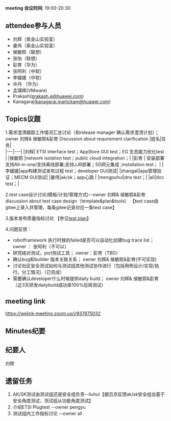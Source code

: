 **meeting 会议时间**: 19:00-20:30

## attendee参与人员
- 刘辉（紫金山实验室）
- 姜伟（紫金山实验室）
- 侯敏熙（联想）
- 张怡（联想）
- 彭育（华为）
- 张阿利（中软）
- 李媛媛（中软）
- 许丹 （华为）
- 孟璞辉(VMware)
- Prakash(prakash.e@huawei.com)
- Kanagaraj(kanagaraj.manickam@huawei.com)

## Topics议题
1.需求澄清跟踪工作情况汇总讨论（和release manager 确认需求澄清计划）；  owner 刘辉& 侯敏熙&彭育
Discussion about requirement clarification
|姓名|任务|  
|---|---|
|刘辉| ETSI interface test；AppStore GUI test；EG 生态能力优化test  |
|侯敏熙   |network isolation test；public cloud integration；|
|彭育   | 安装部署支持All-in-one/支持离线部署;支持JJB部署；5G网元集成 ;installation test； |
|李媛媛|app构建测试发布过程 test；developer GUI测试|
|zhangali|app管理验证；MECM GUI测试|
|姜伟|ak/sk；app心跳 |
|mengpuhui|dns test；|
|all|doc test；|

2.test case设计讨论(模板/计划/管理方式)--owner 刘辉& 侯敏熙&彭育
discussion about test case design（template&plan&tools）
【test case由gitee上录入并管理，每条gitee记录对应一条test case】

3.版本发布质量指标讨论
【参见[test plan](https://gitee.com/edgegallery/community/blob/master/Test%20WG/Test%20Release/Edgeggallery%20R0.9%20Test%20%20Planning%20.md)】

4.问题反馈：
- robotframework 执行时候的failed是否可以自动化创建bug trace list； owner ： 张阿利（不可以）
- 研究结对测试，pict测试工具；  owner：彭育（TBD）
- 确认bug和builder 版本关联关系；  owner 刘辉& 侯敏熙&彭育(不可实现)
- 讨论社区安全测试如何与测试组其他测试协作进行（包括用例设计/实现/执行，分工情况）（已完成） 
- 需要确认developer什么时候提供daily build；   owner 刘辉& 侯敏熙&彭育（近3天研发dailybuild成功率100%后转测试）

## meeting link
 https://welink-meeting.zoom.us/j/937675032
## Minutes纪要
## 纪要人
刘辉

## 遗留任务


1. AK/SK测试由测试组还是安全组负责--liuhui【据吕京反馈ak/sk安全组会基于安全角度测试，测试组从功能角度测试】
2. 介绍ETSI Plugtest --owner pengyu
3. 测试组内工作指标讨论 --owner all

